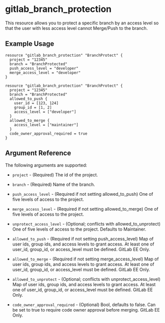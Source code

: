 # gitlab\_branch_protection

This resource allows you to protect a specific branch by an access level so that the user with less access level cannot Merge/Push to the branch.

## Example Usage

```hcl
resource "gitlab_branch_protection" "BranchProtect" {
  project = "12345"
  branch = "BranchProtected"
  push_access_level = "developer"
  merge_access_level = "developer"
}
```

```hcl
resource "gitlab_branch_protection" "BranchProtect" {
  project = "12345"
  branch = "BranchProtected"
  allowed_to_push {
    user_id = [123, 124]
    group_id = [1, 2]
    access_level = ["developer"]
  }
  allowed_to_merge {
    access_level = ["maintainer"]
  }
  code_owner_approval_required = true
}
```

## Argument Reference

The following arguments are supported:

* `project` - (Required) The id of the project.

* `branch` - (Required) Name of the branch.

* `push_access_level` - (Required if not setting allowed_to_push) One of five levels of access to the project.

* `merge_access_level` - (Required if not setting allowed_to_merge) One of five levels of access to the project.

* `unprotect_access_level` - (Optional; conflicts with allowed_to_unprotect) One of five levels of access to the project.  Defaults to Maintainer.

* `allowed_to_push` - (Required if not setting push_access_level) Map of user ids, group ids, and access levels to grant access.  At least one of user_id, group_id, or access_level must be defined.  GitLab EE Only.

* `allowed_to_merge` - (Required if not setting merge_access_level) Map of user ids, group ids, and access levels to grant access.  At least one of user_id, group_id, or access_level must be defined.  GitLab EE Only.

* `allowed_to_unprotect` - (Optional; conflicts with unprotect_access_level) Map of user ids, group ids, and access levels to grant access.  At least one of user_id, group_id, or access_level must be defined. GitLab EE Only.

* `code_owner_approval_required` - (Optional) Bool, defaults to false. Can be set to true to require code owner approval before merging.  GitLab EE Only.